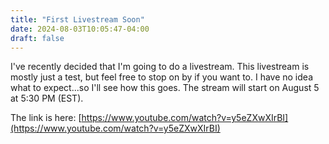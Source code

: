 ```yaml
---
title: "First Livestream Soon"
date: 2024-08-03T10:05:47-04:00
draft: false
---
```


I've recently decided that I'm going to do a livestream. This livestream is
mostly just a test, but feel free to stop on by if you want to.
I have no idea what to expect...so I'll see how this goes.
The stream will start on August 5 at 5:30 PM (EST).

The link is here:
[https://www.youtube.com/watch?v=y5eZXwXIrBI](https://www.youtube.com/watch?v=y5eZXwXIrBI)
